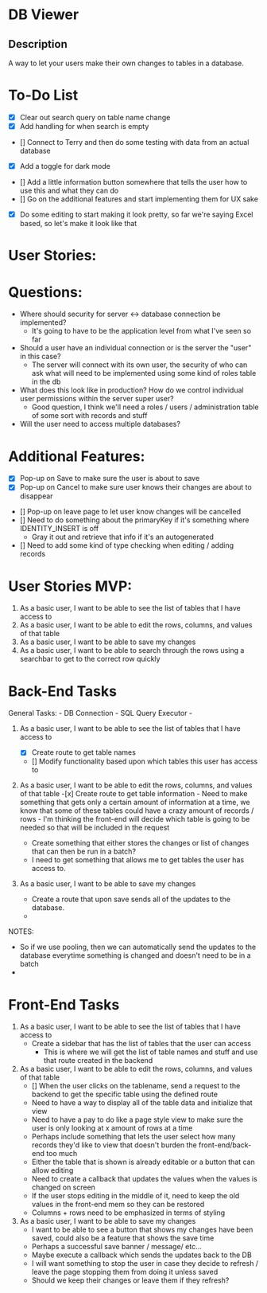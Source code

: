 # DB Viewer

## Description

A way to let your users make their own changes to tables in a database.

# To-Do List

- [x] Clear out search query on table name change
- [x] Add handling for when search is empty
- [] Connect to Terry and then do some testing with data from an actual database
- [x] Add a toggle for dark mode
- [] Add a little information button somewhere that tells the user how to use this and what they can do
- [] Go on the additional features and start implementing them for UX sake
- [x] Do some editing to start making it look pretty, so far we're saying Excel based, so let's make it look like that

# User Stories:

<!-- As a basic user, I want to be able to login and logout so that I can access the application whenever I want
    - Login / Logout Front-End Components
    - User Information DB Component
    - Don't need a signup page because the user won't be signing up
As a basic user, I want to be able to see the tables that I am assigned to be able to see which tables that I have access to
As a basic user, I want to be able to click on the tables to see what information is stored inside
As a basic user, I want to be able to edit information in the tables to make sure the tables have all of the correct information
As a basic user, I want to be able to save the changes that I made to have my changes become permanent
As a basic user, I want to be able to see the history of my changes to see what my last changes were and correct them if necessary (optional)
As a basic user, I want to be able to manage my login information to guarantee my usability of the application
As an admin, I want to be able to add users so that the users can go in and edit the information
As an admin, I want to be able to  -->

# Questions:

- Where should security for server <-> database connection be implemented?
  - It's going to have to be the application level from what I've seen so far
- Should a user have an individual connection or is the server the "user" in this case?
  - The server will connect with its own user, the security of who can ask what will need to be implemented using some kind of roles table in the db
- What does this look like in production? How do we control individual user permissions within the server super user?
  - Good question, I think we'll need a roles / users / administration table of some sort with records and stuff
- Will the user need to access multiple databases?

# Additional Features:

- [x] Pop-up on Save to make sure the user is about to save
- [x] Pop-up on Cancel to make sure user knows their changes are about to disappear
- [] Pop-up on leave page to let user know changes will be cancelled
- [] Need to do something about the primaryKey if it's something where IDENTITY_INSERT is off
  - Gray it out and retrieve that info if it's an autogenerated
- [] Need to add some kind of type checking when editing / adding records

# User Stories MVP:

1. As a basic user, I want to be able to see the list of tables that I have access to
2. As a basic user, I want to be able to edit the rows, columns, and values of that table
3. As a basic user, I want to be able to save my changes
4. As a basic user, I want to be able to search through the rows using a searchbar to get to the correct row quickly

# Back-End Tasks

General Tasks: - DB Connection - SQL Query Executor -

1. As a basic user, I want to be able to see the list of tables that I have access to

   - [x] Create route to get table names
   - [] Modify functionality based upon which tables this user has access to

2. As a basic user, I want to be able to edit the rows, columns, and values of that table -[x] Create route to get table information - Need to make something that gets only a certain amount of information at a time, we know that some of these tables could have a crazy amount of records / rows - I'm thinking the front-end will decide which table is going to be needed so that will be included in the request
   - Create something that either stores the changes or list of changes that can then be run in a batch?
   - I need to get something that allows me to get tables the user has access to.
3. As a basic user, I want to be able to save my changes
   - Create a route that upon save sends all of the updates to the database.
   -

NOTES:

- So if we use pooling, then we can automatically send the updates to the database everytime something is changed and doesn't need to be in a batch
-

# Front-End Tasks

1. As a basic user, I want to be able to see the list of tables that I have access to
   - Create a sidebar that has the list of tables that the user can access
     - This is where we will get the list of table names and stuff and use that route created in the backend
2. As a basic user, I want to be able to edit the rows, columns, and values of that table
   - [] When the user clicks on the tablename, send a request to the backend to get the specific table using the defined route
   - Need to have a way to display all of the table data and initialize that view
   - Need to have a pay to do like a page style view to make sure the user is only looking at x amount of rows at a time
   - Perhaps include something that lets the user select how many records they'd like to view that doesn't burden the front-end/back-end too much
   - Either the table that is shown is already editable or a button that can allow editing
   - Need to create a callback that updates the values when the values is changed on screen
   - If the user stops editing in the middle of it, need to keep the old values in the front-end mem so they can be restored
   - Columns + rows need to be emphasized in terms of styling
3. As a basic user, I want to be able to save my changes
   - I want to be able to see a button that shows my changes have been saved, could also be a feature that shows the save time
   - Perhaps a successful save banner / message/ etc...
   - Maybe execute a callback which sends the updates back to the DB
   - I will want something to stop the user in case they decide to refresh / leave the page stopping them from doing it unless saved
   - Should we keep their changes or leave them if they refresh?
